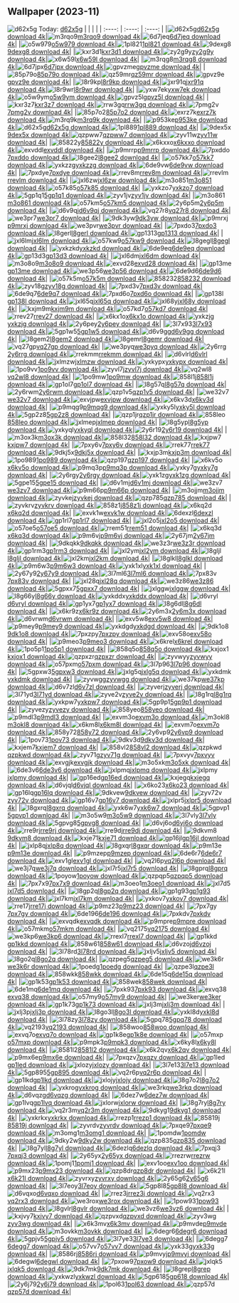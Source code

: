 ## Wallpaper (2023-11)
![d62x5g](https://w.wallhaven.cc/full/d6/wallhaven-d62x5g.png) Today: [d62x5g](https://th.wallhaven.cc/small/d6/d62x5g.jpg)
|      |      |      |
| :----: | :----: | :----: |
|![d62x5g](https://th.wallhaven.cc/small/d6/d62x5g.jpg)[d62x5g download 4k](https://wallhaven.cc/w/d62x5g)|![m3rqo9](https://th.wallhaven.cc/small/m3/m3rqo9.jpg)[m3rqo9 download 4k](https://wallhaven.cc/w/m3rqo9)|![6d7jeq](https://th.wallhaven.cc/small/6d/6d7jeq.jpg)[6d7jeq download 4k](https://wallhaven.cc/w/6d7jeq)|
|![o5w979](https://th.wallhaven.cc/small/o5/o5w979.jpg)[o5w979 download 4k](https://wallhaven.cc/w/o5w979)|![1pl821](https://th.wallhaven.cc/small/1p/1pl821.jpg)[1pl821 download 4k](https://wallhaven.cc/w/1pl821)|![9dexg8](https://th.wallhaven.cc/small/9d/9dexg8.jpg)[9dexg8 download 4k](https://wallhaven.cc/w/9dexg8)|
|![kxr3d1](https://th.wallhaven.cc/small/kx/kxr3d1.jpg)[kxr3d1 download 4k](https://wallhaven.cc/w/kxr3d1)|![zy2g9y](https://th.wallhaven.cc/small/zy/zy2g9y.jpg)[zy2g9y download 4k](https://wallhaven.cc/w/zy2g9y)|![x6w59l](https://th.wallhaven.cc/small/x6/x6w59l.jpg)[x6w59l download 4k](https://wallhaven.cc/w/x6w59l)|
|![m3rqg8](https://th.wallhaven.cc/small/m3/m3rqg8.jpg)[m3rqg8 download 4k](https://wallhaven.cc/w/m3rqg8)|![6d7jpx](https://th.wallhaven.cc/small/6d/6d7jpx.jpg)[6d7jpx download 4k](https://wallhaven.cc/w/6d7jpx)|![gpvzme](https://th.wallhaven.cc/small/gp/gpvzme.jpg)[gpvzme download 4k](https://wallhaven.cc/w/gpvzme)|
|![85p79o](https://th.wallhaven.cc/small/85/85p79o.jpg)[85p79o download 4k](https://wallhaven.cc/w/85p79o)|![qz59mr](https://th.wallhaven.cc/small/qz/qz59mr.jpg)[qz59mr download 4k](https://wallhaven.cc/w/qz59mr)|![gpvz9e](https://th.wallhaven.cc/small/gp/gpvz9e.jpg)[gpvz9e download 4k](https://wallhaven.cc/w/gpvz9e)|
|![l8r9kp](https://th.wallhaven.cc/small/l8/l8r9kp.jpg)[l8r9kp download 4k](https://wallhaven.cc/w/l8r9kp)|![jxr91q](https://th.wallhaven.cc/small/jx/jxr91q.jpg)[jxr91q download 4k](https://wallhaven.cc/w/jxr91q)|![l8r9wr](https://th.wallhaven.cc/small/l8/l8r9wr.jpg)[l8r9wr download 4k](https://wallhaven.cc/w/l8r9wr)|
|![yxw7ek](https://th.wallhaven.cc/small/yx/yxw7ek.jpg)[yxw7ek download 4k](https://wallhaven.cc/w/yxw7ek)|![o5w9ym](https://th.wallhaven.cc/small/o5/o5w9ym.jpg)[o5w9ym download 4k](https://wallhaven.cc/w/o5w9ym)|![gpvz5l](https://th.wallhaven.cc/small/gp/gpvz5l.jpg)[gpvz5l download 4k](https://wallhaven.cc/w/gpvz5l)|
|![kxr3z7](https://th.wallhaven.cc/small/kx/kxr3z7.jpg)[kxr3z7 download 4k](https://wallhaven.cc/w/kxr3z7)|![rrw3gq](https://th.wallhaven.cc/small/rr/rrw3gq.jpg)[rrw3gq download 4k](https://wallhaven.cc/w/rrw3gq)|![7pmg2v](https://th.wallhaven.cc/small/7p/7pmg2v.jpg)[7pmg2v download 4k](https://wallhaven.cc/w/7pmg2v)|
|![85p7o2](https://th.wallhaven.cc/small/85/85p7o2.jpg)[85p7o2 download 4k](https://wallhaven.cc/w/85p7o2)|![exrz7k](https://th.wallhaven.cc/small/ex/exrz7k.jpg)[exrz7k download 4k](https://wallhaven.cc/w/exrz7k)|![m3rq9k](https://th.wallhaven.cc/small/m3/m3rq9k.jpg)[m3rq9k download 4k](https://wallhaven.cc/w/m3rq9k)|
|![p953ke](https://th.wallhaven.cc/small/p9/p953ke.jpg)[p953ke download 4k](https://wallhaven.cc/w/p953ke)|![d62x5g](https://th.wallhaven.cc/small/d6/d62x5g.jpg)[d62x5g download 4k](https://wallhaven.cc/w/d62x5g)|![1pl889](https://th.wallhaven.cc/small/1p/1pl889.jpg)[1pl889 download 4k](https://wallhaven.cc/w/1pl889)|
|![9dex5x](https://th.wallhaven.cc/small/9d/9dex5x.jpg)[9dex5x download 4k](https://wallhaven.cc/w/9dex5x)|![qzpww7](https://th.wallhaven.cc/small/qz/qzpww7.jpg)[qzpww7 download 4k](https://wallhaven.cc/w/qzpww7)|![zyv11w](https://th.wallhaven.cc/small/zy/zyv11w.jpg)[zyv11w download 4k](https://wallhaven.cc/w/zyv11w)|
|![85822y](https://th.wallhaven.cc/small/85/85822y.jpg)[85822y download 4k](https://wallhaven.cc/w/85822y)|![x6kxxo](https://th.wallhaven.cc/small/x6/x6kxxo.jpg)[x6kxxo download 4k](https://wallhaven.cc/w/x6kxxo)|![exvddl](https://th.wallhaven.cc/small/ex/exvddl.jpg)[exvddl download 4k](https://wallhaven.cc/w/exvddl)|
|![p9mrrp](https://th.wallhaven.cc/small/p9/p9mrrp.jpg)[p9mrrp download 4k](https://wallhaven.cc/w/p9mrrp)|![7pxddo](https://th.wallhaven.cc/small/7p/7pxddo.jpg)[7pxddo download 4k](https://wallhaven.cc/w/7pxddo)|![l8gee2](https://th.wallhaven.cc/small/l8/l8gee2.jpg)[l8gee2 download 4k](https://wallhaven.cc/w/l8gee2)|
|![o57kk7](https://th.wallhaven.cc/small/o5/o57kk7.jpg)[o57kk7 download 4k](https://wallhaven.cc/w/o57kk7)|![yxkzzg](https://th.wallhaven.cc/small/yx/yxkzzg.jpg)[yxkzzg download 4k](https://wallhaven.cc/w/yxkzzg)|![6de9vw](https://th.wallhaven.cc/small/6d/6de9vw.jpg)[6de9vw download 4k](https://wallhaven.cc/w/6de9vw)|
|![7pxdye](https://th.wallhaven.cc/small/7p/7pxdye.jpg)[7pxdye download 4k](https://wallhaven.cc/w/7pxdye)|![rrev8m](https://th.wallhaven.cc/small/rr/rrev8m.jpg)[rrev8m download 4k](https://wallhaven.cc/w/rrev8m)|![rrevlm](https://th.wallhaven.cc/small/rr/rrevlm.jpg)[rrevlm download 4k](https://wallhaven.cc/w/rrevlm)|
|![jxl6zw](https://th.wallhaven.cc/small/jx/jxl6zw.jpg)[jxl6zw download 4k](https://wallhaven.cc/w/jxl6zw)|![m3o851](https://th.wallhaven.cc/small/m3/m3o851.jpg)[m3o851 download 4k](https://wallhaven.cc/w/m3o851)|![o57k85](https://th.wallhaven.cc/small/o5/o57k85.jpg)[o57k85 download 4k](https://wallhaven.cc/w/o57k85)|
|![yxkzo7](https://th.wallhaven.cc/small/yx/yxkzo7.jpg)[yxkzo7 download 4k](https://wallhaven.cc/w/yxkzo7)|![5gp1q1](https://th.wallhaven.cc/small/5g/5gp1q1.jpg)[5gp1q1 download 4k](https://wallhaven.cc/w/5gp1q1)|![zyv1jv](https://th.wallhaven.cc/small/zy/zyv1jv.jpg)[zyv1jv download 4k](https://wallhaven.cc/w/zyv1jv)|
|![m3o861](https://th.wallhaven.cc/small/m3/m3o861.jpg)[m3o861 download 4k](https://wallhaven.cc/w/m3o861)|![o57km5](https://th.wallhaven.cc/small/o5/o57km5.jpg)[o57km5 download 4k](https://wallhaven.cc/w/o57km5)|![2y6p5m](https://th.wallhaven.cc/small/2y/2y6p5m.jpg)[2y6p5m download 4k](https://wallhaven.cc/w/2y6p5m)|
|![d6v9qj](https://th.wallhaven.cc/small/d6/d6v9qj.jpg)[d6v9qj download 4k](https://wallhaven.cc/w/d6v9qj)|![vq27r8](https://th.wallhaven.cc/small/vq/vq27r8.jpg)[vq27r8 download 4k](https://wallhaven.cc/w/vq27r8)|![we3pr7](https://th.wallhaven.cc/small/we/we3pr7.jpg)[we3pr7 download 4k](https://wallhaven.cc/w/we3pr7)|
|![9dk3yw](https://th.wallhaven.cc/small/9d/9dk3yw.jpg)[9dk3yw download 4k](https://wallhaven.cc/w/9dk3yw)|![p9mrxj](https://th.wallhaven.cc/small/p9/p9mrxj.jpg)[p9mrxj download 4k](https://wallhaven.cc/w/p9mrxj)|![we3pvr](https://th.wallhaven.cc/small/we/we3pvr.jpg)[we3pvr download 4k](https://wallhaven.cc/w/we3pvr)|
|![7pxdo3](https://th.wallhaven.cc/small/7p/7pxdo3.jpg)[7pxdo3 download 4k](https://wallhaven.cc/w/7pxdo3)|![l8gerl](https://th.wallhaven.cc/small/l8/l8gerl.jpg)[l8gerl download 4k](https://wallhaven.cc/w/l8gerl)|![gp1313](https://th.wallhaven.cc/small/gp/gp1313.jpg)[gp1313 download 4k](https://wallhaven.cc/w/gp1313)|
|![jxl6lm](https://th.wallhaven.cc/small/jx/jxl6lm.jpg)[jxl6lm download 4k](https://wallhaven.cc/w/jxl6lm)|![o57kw9](https://th.wallhaven.cc/small/o5/o57kw9.jpg)[o57kw9 download 4k](https://wallhaven.cc/w/o57kw9)|![l8gegl](https://th.wallhaven.cc/small/l8/l8gegl.jpg)[l8gegl download 4k](https://wallhaven.cc/w/l8gegl)|
|![yxkzkd](https://th.wallhaven.cc/small/yx/yxkzkd.jpg)[yxkzkd download 4k](https://wallhaven.cc/w/yxkzkd)|![6de9eq](https://th.wallhaven.cc/small/6d/6de9eq.jpg)[6de9eq download 4k](https://wallhaven.cc/w/6de9eq)|![gp13d3](https://th.wallhaven.cc/small/gp/gp13d3.jpg)[gp13d3 download 4k](https://wallhaven.cc/w/gp13d3)|
|![jxl6dm](https://th.wallhaven.cc/small/jx/jxl6dm.jpg)[jxl6dm download 4k](https://wallhaven.cc/w/jxl6dm)|![m3o8o9](https://th.wallhaven.cc/small/m3/m3o8o9.jpg)[m3o8o9 download 4k](https://wallhaven.cc/w/m3o8o9)|![exvd28](https://th.wallhaven.cc/small/ex/exvd28.jpg)[exvd28 download 4k](https://wallhaven.cc/w/exvd28)|
|![gp13me](https://th.wallhaven.cc/small/gp/gp13me.jpg)[gp13me download 4k](https://wallhaven.cc/w/gp13me)|![we3p56](https://th.wallhaven.cc/small/we/we3p56.jpg)[we3p56 download 4k](https://wallhaven.cc/w/we3p56)|![6de9d6](https://th.wallhaven.cc/small/6d/6de9d6.jpg)[6de9d6 download 4k](https://wallhaven.cc/w/6de9d6)|
|![o57k5m](https://th.wallhaven.cc/small/o5/o57k5m.jpg)[o57k5m download 4k](https://wallhaven.cc/w/o57k5m)|![858232](https://th.wallhaven.cc/small/85/858232.jpg)[858232 download 4k](https://wallhaven.cc/w/858232)|![zyv18g](https://th.wallhaven.cc/small/zy/zyv18g.jpg)[zyv18g download 4k](https://wallhaven.cc/w/zyv18g)|
|![7pxd3v](https://th.wallhaven.cc/small/7p/7pxd3v.jpg)[7pxd3v download 4k](https://wallhaven.cc/w/7pxd3v)|![6de9q7](https://th.wallhaven.cc/small/6d/6de9q7.jpg)[6de9q7 download 4k](https://wallhaven.cc/w/6de9q7)|![7pxd6o](https://th.wallhaven.cc/small/7p/7pxd6o.jpg)[7pxd6o download 4k](https://wallhaven.cc/w/7pxd6o)|
|![gp138l](https://th.wallhaven.cc/small/gp/gp138l.jpg)[gp138l download 4k](https://wallhaven.cc/w/gp138l)|![jxl65q](https://th.wallhaven.cc/small/jx/jxl65q.jpg)[jxl65q download 4k](https://wallhaven.cc/w/jxl65q)|![jxl68y](https://th.wallhaven.cc/small/jx/jxl68y.jpg)[jxl68y download 4k](https://wallhaven.cc/w/jxl68y)|
|![kxjm9m](https://th.wallhaven.cc/small/kx/kxjm9m.jpg)[kxjm9m download 4k](https://wallhaven.cc/w/kxjm9m)|![o57kd7](https://th.wallhaven.cc/small/o5/o57kd7.jpg)[o57kd7 download 4k](https://wallhaven.cc/w/o57kd7)|![rrev27](https://th.wallhaven.cc/small/rr/rrev27.jpg)[rrev27 download 4k](https://wallhaven.cc/w/rrev27)|
|![x6kx1o](https://th.wallhaven.cc/small/x6/x6kx1o.jpg)[x6kx1o download 4k](https://wallhaven.cc/w/x6kx1o)|![yxkzjg](https://th.wallhaven.cc/small/yx/yxkzjg.jpg)[yxkzjg download 4k](https://wallhaven.cc/w/yxkzjg)|![2y6pey](https://th.wallhaven.cc/small/2y/2y6pey.jpg)[2y6pey download 4k](https://wallhaven.cc/w/2y6pey)|
|![3l7x93](https://th.wallhaven.cc/small/3l/3l7x93.jpg)[3l7x93 download 4k](https://wallhaven.cc/w/3l7x93)|![5gp1w5](https://th.wallhaven.cc/small/5g/5gp1w5.jpg)[5gp1w5 download 4k](https://wallhaven.cc/w/5gp1w5)|![d6v9gg](https://th.wallhaven.cc/small/d6/d6v9gg.jpg)[d6v9gg download 4k](https://wallhaven.cc/w/d6v9gg)|
|![l8gem2](https://th.wallhaven.cc/small/l8/l8gem2.jpg)[l8gem2 download 4k](https://wallhaven.cc/w/l8gem2)|![l8gemr](https://th.wallhaven.cc/small/l8/l8gemr.jpg)[l8gemr download 4k](https://wallhaven.cc/w/l8gemr)|![vq27gp](https://th.wallhaven.cc/small/vq/vq27gp.jpg)[vq27gp download 4k](https://wallhaven.cc/w/vq27gp)|
|![we3pyq](https://th.wallhaven.cc/small/we/we3pyq.jpg)[we3pyq download 4k](https://wallhaven.cc/w/we3pyq)|![2y6rrg](https://th.wallhaven.cc/small/2y/2y6rrg.jpg)[2y6rrg download 4k](https://wallhaven.cc/w/2y6rrg)|![rrekmm](https://th.wallhaven.cc/small/rr/rrekmm.jpg)[rrekmm download 4k](https://wallhaven.cc/w/rrekmm)|
|![d6vlrl](https://th.wallhaven.cc/small/d6/d6vlrl.jpg)[d6vlrl download 4k](https://wallhaven.cc/w/d6vlrl)|![jxlmzw](https://th.wallhaven.cc/small/jx/jxlmzw.jpg)[jxlmzw download 4k](https://wallhaven.cc/w/jxlmzw)|![yxkypx](https://th.wallhaven.cc/small/yx/yxkypx.jpg)[yxkypx download 4k](https://wallhaven.cc/w/yxkypx)|
|![1po9vv](https://th.wallhaven.cc/small/1p/1po9vv.jpg)[1po9vv download 4k](https://wallhaven.cc/w/1po9vv)|![zyvl7j](https://th.wallhaven.cc/small/zy/zyvl7j.jpg)[zyvl7j download 4k](https://wallhaven.cc/w/zyvl7j)|![vq2wl8](https://th.wallhaven.cc/small/vq/vq2wl8.jpg)[vq2wl8 download 4k](https://wallhaven.cc/w/vq2wl8)|
|![1po9mw](https://th.wallhaven.cc/small/1p/1po9mw.jpg)[1po9mw download 4k](https://wallhaven.cc/w/1po9mw)|![858l1j](https://th.wallhaven.cc/small/85/858l1j.jpg)[858l1j download 4k](https://wallhaven.cc/w/858l1j)|![gp1ol7](https://th.wallhaven.cc/small/gp/gp1ol7.jpg)[gp1ol7 download 4k](https://wallhaven.cc/w/gp1ol7)|
|![l8g57q](https://th.wallhaven.cc/small/l8/l8g57q.jpg)[l8g57q download 4k](https://wallhaven.cc/w/l8g57q)|![2y6rwm](https://th.wallhaven.cc/small/2y/2y6rwm.jpg)[2y6rwm download 4k](https://wallhaven.cc/w/2y6rwm)|![qzp1v5](https://th.wallhaven.cc/small/qz/qzp1v5.jpg)[qzp1v5 download 4k](https://wallhaven.cc/w/qzp1v5)|
|![we32v7](https://th.wallhaven.cc/small/we/we32v7.jpg)[we32v7 download 4k](https://wallhaven.cc/w/we32v7)|![exvjpw](https://th.wallhaven.cc/small/ex/exvjpw.jpg)[exvjpw download 4k](https://wallhaven.cc/w/exvjpw)|![x6kv3d](https://th.wallhaven.cc/small/x6/x6kv3d.jpg)[x6kv3d download 4k](https://wallhaven.cc/w/x6kv3d)|
|![p9mqg9](https://th.wallhaven.cc/small/p9/p9mqg9.jpg)[p9mqg9 download 4k](https://wallhaven.cc/w/p9mqg9)|![yxky5l](https://th.wallhaven.cc/small/yx/yxky5l.jpg)[yxky5l download 4k](https://wallhaven.cc/w/yxky5l)|![5gp2z8](https://th.wallhaven.cc/small/5g/5gp2z8.jpg)[5gp2z8 download 4k](https://wallhaven.cc/w/5gp2z8)|
|![qzp1jr](https://th.wallhaven.cc/small/qz/qzp1jr.jpg)[qzp1jr download 4k](https://wallhaven.cc/w/qzp1jr)|![858leo](https://th.wallhaven.cc/small/85/858leo.jpg)[858leo download 4k](https://wallhaven.cc/w/858leo)|![jxlmep](https://th.wallhaven.cc/small/jx/jxlmep.jpg)[jxlmep download 4k](https://wallhaven.cc/w/jxlmep)|
|![l8g5yp](https://th.wallhaven.cc/small/l8/l8g5yp.jpg)[l8g5yp download 4k](https://wallhaven.cc/w/l8g5yp)|![yxkyql](https://th.wallhaven.cc/small/yx/yxkyql.jpg)[yxkyql download 4k](https://wallhaven.cc/w/yxkyql)|![2y6r19](https://th.wallhaven.cc/small/2y/2y6r19.jpg)[2y6r19 download 4k](https://wallhaven.cc/w/2y6r19)|
|![m3ox3k](https://th.wallhaven.cc/small/m3/m3ox3k.jpg)[m3ox3k download 4k](https://wallhaven.cc/w/m3ox3k)|![858l32](https://th.wallhaven.cc/small/85/858l32.jpg)[858l32 download 4k](https://wallhaven.cc/w/858l32)|![kxjpw7](https://th.wallhaven.cc/small/kx/kxjpw7.jpg)[kxjpw7 download 4k](https://wallhaven.cc/w/kxjpw7)|
|![7pxy6v](https://th.wallhaven.cc/small/7p/7pxy6v.jpg)[7pxy6v download 4k](https://wallhaven.cc/w/7pxy6v)|![rrek77](https://th.wallhaven.cc/small/rr/rrek77.jpg)[rrek77 download 4k](https://wallhaven.cc/w/rrek77)|![9dkj5x](https://th.wallhaven.cc/small/9d/9dkj5x.jpg)[9dkj5x download 4k](https://wallhaven.cc/w/9dkj5x)|
|![kxjp3m](https://th.wallhaven.cc/small/kx/kxjp3m.jpg)[kxjp3m download 4k](https://wallhaven.cc/w/kxjp3m)|![1po989](https://th.wallhaven.cc/small/1p/1po989.jpg)[1po989 download 4k](https://wallhaven.cc/w/1po989)|![qzp197](https://th.wallhaven.cc/small/qz/qzp197.jpg)[qzp197 download 4k](https://wallhaven.cc/w/qzp197)|
|![x6kv5o](https://th.wallhaven.cc/small/x6/x6kv5o.jpg)[x6kv5o download 4k](https://wallhaven.cc/w/x6kv5o)|![p9mq3p](https://th.wallhaven.cc/small/p9/p9mq3p.jpg)[p9mq3p download 4k](https://wallhaven.cc/w/p9mq3p)|![yxky7g](https://th.wallhaven.cc/small/yx/yxky7g.jpg)[yxky7g download 4k](https://wallhaven.cc/w/yxky7g)|
|![2y6rgy](https://th.wallhaven.cc/small/2y/2y6rgy.jpg)[2y6rgy download 4k](https://wallhaven.cc/w/2y6rgy)|![yxk1zg](https://th.wallhaven.cc/small/yx/yxk1zg.jpg)[yxk1zg download 4k](https://wallhaven.cc/w/yxk1zg)|![5gpe15](https://th.wallhaven.cc/small/5g/5gpe15.jpg)[5gpe15 download 4k](https://wallhaven.cc/w/5gpe15)|
|![d6v1mj](https://th.wallhaven.cc/small/d6/d6v1mj.jpg)[d6v1mj download 4k](https://wallhaven.cc/w/d6v1mj)|![we3zv7](https://th.wallhaven.cc/small/we/we3zv7.jpg)[we3zv7 download 4k](https://wallhaven.cc/w/we3zv7)|![p9m66p](https://th.wallhaven.cc/small/p9/p9m66p.jpg)[p9m66p download 4k](https://wallhaven.cc/w/p9m66p)|
|![m3ojjm](https://th.wallhaven.cc/small/m3/m3ojjm.jpg)[m3ojjm download 4k](https://wallhaven.cc/w/m3ojjm)|![zyvkej](https://th.wallhaven.cc/small/zy/zyvkej.jpg)[zyvkej download 4k](https://wallhaven.cc/w/zyvkej)|![qzp785](https://th.wallhaven.cc/small/qz/qzp785.jpg)[qzp785 download 4k](https://wallhaven.cc/w/qzp785)|
|![zyvkrv](https://th.wallhaven.cc/small/zy/zyvkrv.jpg)[zyvkrv download 4k](https://wallhaven.cc/w/zyvkrv)|![858z1j](https://th.wallhaven.cc/small/85/858z1j.jpg)[858z1j download 4k](https://wallhaven.cc/w/858z1j)|![x6kq2d](https://th.wallhaven.cc/small/x6/x6kq2d.jpg)[x6kq2d download 4k](https://wallhaven.cc/w/x6kq2d)|
|![exvk1w](https://th.wallhaven.cc/small/ex/exvk1w.jpg)[exvk1w download 4k](https://wallhaven.cc/w/exvk1w)|![6dexzl](https://th.wallhaven.cc/small/6d/6dexzl.jpg)[6dexzl download 4k](https://wallhaven.cc/w/6dexzl)|![gp1rl7](https://th.wallhaven.cc/small/gp/gp1rl7.jpg)[gp1rl7 download 4k](https://wallhaven.cc/w/gp1rl7)|
|![jxl2o5](https://th.wallhaven.cc/small/jx/jxl2o5.jpg)[jxl2o5 download 4k](https://wallhaven.cc/w/jxl2o5)|![o57oe5](https://th.wallhaven.cc/small/o5/o57oe5.jpg)[o57oe5 download 4k](https://wallhaven.cc/w/o57oe5)|![rrem51](https://th.wallhaven.cc/small/rr/rrem51.jpg)[rrem51 download 4k](https://wallhaven.cc/w/rrem51)|
|![x6kq3d](https://th.wallhaven.cc/small/x6/x6kq3d.jpg)[x6kq3d download 4k](https://wallhaven.cc/w/x6kq3d)|![p9m6vj](https://th.wallhaven.cc/small/p9/p9m6vj.jpg)[p9m6vj download 4k](https://wallhaven.cc/w/p9m6vj)|![2y67jm](https://th.wallhaven.cc/small/2y/2y67jm.jpg)[2y67jm download 4k](https://wallhaven.cc/w/2y67jm)|
|![9dkqkk](https://th.wallhaven.cc/small/9d/9dkqkk.jpg)[9dkqkk download 4k](https://wallhaven.cc/w/9dkqkk)|![we3z3r](https://th.wallhaven.cc/small/we/we3z3r.jpg)[we3z3r download 4k](https://wallhaven.cc/w/we3z3r)|![gp1rm3](https://th.wallhaven.cc/small/gp/gp1rm3.jpg)[gp1rm3 download 4k](https://wallhaven.cc/w/gp1rm3)|
|![jxl2ym](https://th.wallhaven.cc/small/jx/jxl2ym.jpg)[jxl2ym download 4k](https://wallhaven.cc/w/jxl2ym)|![l8gljl](https://th.wallhaven.cc/small/l8/l8gljl.jpg)[l8gljl download 4k](https://wallhaven.cc/w/l8gljl)|![jxl2km](https://th.wallhaven.cc/small/jx/jxl2km.jpg)[jxl2km download 4k](https://wallhaven.cc/w/jxl2km)|
|![l8glkl](https://th.wallhaven.cc/small/l8/l8glkl.jpg)[l8glkl download 4k](https://wallhaven.cc/w/l8glkl)|![p9m6w3](https://th.wallhaven.cc/small/p9/p9m6w3.jpg)[p9m6w3 download 4k](https://wallhaven.cc/w/p9m6w3)|![yxk1xl](https://th.wallhaven.cc/small/yx/yxk1xl.jpg)[yxk1xl download 4k](https://wallhaven.cc/w/yxk1xl)|
|![2y67y9](https://th.wallhaven.cc/small/2y/2y67y9.jpg)[2y67y9 download 4k](https://wallhaven.cc/w/2y67y9)|![3l7ml6](https://th.wallhaven.cc/small/3l/3l7ml6.jpg)[3l7ml6 download 4k](https://wallhaven.cc/w/3l7ml6)|![7px83v](https://th.wallhaven.cc/small/7p/7px83v.jpg)[7px83v download 4k](https://wallhaven.cc/w/7px83v)|
|![jxl28q](https://th.wallhaven.cc/small/jx/jxl28q.jpg)[jxl28q download 4k](https://wallhaven.cc/w/jxl28q)|![we3z86](https://th.wallhaven.cc/small/we/we3z86.jpg)[we3z86 download 4k](https://wallhaven.cc/w/we3z86)|![5gpxx7](https://th.wallhaven.cc/small/5g/5gpxx7.jpg)[5gpxx7 download 4k](https://wallhaven.cc/w/5gpxx7)|
|![jxlggw](https://th.wallhaven.cc/small/jx/jxlggw.jpg)[jxlggw download 4k](https://wallhaven.cc/w/jxlggw)|![l8g66y](https://th.wallhaven.cc/small/l8/l8g66y.jpg)[l8g66y download 4k](https://wallhaven.cc/w/l8g66y)|![yxkddx](https://th.wallhaven.cc/small/yx/yxkddx.jpg)[yxkddx download 4k](https://wallhaven.cc/w/yxkddx)|
|![d6vryl](https://th.wallhaven.cc/small/d6/d6vryl.jpg)[d6vryl download 4k](https://wallhaven.cc/w/d6vryl)|![gp1yx7](https://th.wallhaven.cc/small/gp/gp1yx7.jpg)[gp1yx7 download 4k](https://wallhaven.cc/w/gp1yx7)|![l8g6dl](https://th.wallhaven.cc/small/l8/l8g6dl.jpg)[l8g6dl download 4k](https://wallhaven.cc/w/l8g6dl)|
|![x6kr9z](https://th.wallhaven.cc/small/x6/x6kr9z.jpg)[x6kr9z download 4k](https://wallhaven.cc/w/x6kr9z)|![2y6m3x](https://th.wallhaven.cc/small/2y/2y6m3x.jpg)[2y6m3x download 4k](https://wallhaven.cc/w/2y6m3x)|![d6vrwm](https://th.wallhaven.cc/small/d6/d6vrwm.jpg)[d6vrwm download 4k](https://wallhaven.cc/w/d6vrwm)|
|![exv5w8](https://th.wallhaven.cc/small/ex/exv5w8.jpg)[exv5w8 download 4k](https://wallhaven.cc/w/exv5w8)|![p9mey9](https://th.wallhaven.cc/small/p9/p9mey9.jpg)[p9mey9 download 4k](https://wallhaven.cc/w/p9mey9)|![yxkdgd](https://th.wallhaven.cc/small/yx/yxkdgd.jpg)[yxkdgd download 4k](https://wallhaven.cc/w/yxkdgd)|
|![9dk1o8](https://th.wallhaven.cc/small/9d/9dk1o8.jpg)[9dk1o8 download 4k](https://wallhaven.cc/w/9dk1o8)|![7pxzpy](https://th.wallhaven.cc/small/7p/7pxzpy.jpg)[7pxzpy download 4k](https://wallhaven.cc/w/7pxzpy)|![exv58o](https://th.wallhaven.cc/small/ex/exv58o.jpg)[exv58o download 4k](https://wallhaven.cc/w/exv58o)|
|![p9meo3](https://th.wallhaven.cc/small/p9/p9meo3.jpg)[p9meo3 download 4k](https://wallhaven.cc/w/p9meo3)|![x6krel](https://th.wallhaven.cc/small/x6/x6krel.jpg)[x6krel download 4k](https://wallhaven.cc/w/x6krel)|![1po5p1](https://th.wallhaven.cc/small/1p/1po5p1.jpg)[1po5p1 download 4k](https://wallhaven.cc/w/1po5p1)|
|![858q5o](https://th.wallhaven.cc/small/85/858q5o.jpg)[858q5o download 4k](https://wallhaven.cc/w/858q5o)|![kxjox1](https://th.wallhaven.cc/small/kx/kxjox1.jpg)[kxjox1 download 4k](https://wallhaven.cc/w/kxjox1)|![qzpxzr](https://th.wallhaven.cc/small/qz/qzpxzr.jpg)[qzpxzr download 4k](https://wallhaven.cc/w/qzpxzr)|
|![zyvwyy](https://th.wallhaven.cc/small/zy/zyvwyy.jpg)[zyvwyy download 4k](https://wallhaven.cc/w/zyvwyy)|![o57pxm](https://th.wallhaven.cc/small/o5/o57pxm.jpg)[o57pxm download 4k](https://wallhaven.cc/w/o57pxm)|![3l7p96](https://th.wallhaven.cc/small/3l/3l7p96.jpg)[3l7p96 download 4k](https://wallhaven.cc/w/3l7p96)|
|![5gpxw3](https://th.wallhaven.cc/small/5g/5gpxw3.jpg)[5gpxw3 download 4k](https://wallhaven.cc/w/5gpxw3)|![jxlg5q](https://th.wallhaven.cc/small/jx/jxlg5q.jpg)[jxlg5q download 4k](https://wallhaven.cc/w/jxlg5q)|![yxkdmk](https://th.wallhaven.cc/small/yx/yxkdmk.jpg)[yxkdmk download 4k](https://wallhaven.cc/w/yxkdmk)|
|![zyvwgg](https://th.wallhaven.cc/small/zy/zyvwgg.jpg)[zyvwgg download 4k](https://wallhaven.cc/w/zyvwgg)|![we37kp](https://th.wallhaven.cc/small/we/we37kp.jpg)[we37kp download 4k](https://wallhaven.cc/w/we37kp)|![d6v7zl](https://th.wallhaven.cc/small/d6/d6v7zl.jpg)[d6v7zl download 4k](https://wallhaven.cc/w/d6v7zl)|
|![zyverj](https://th.wallhaven.cc/small/zy/zyverj.jpg)[zyverj download 4k](https://wallhaven.cc/w/zyverj)|![3l71yd](https://th.wallhaven.cc/small/3l/3l71yd.jpg)[3l71yd download 4k](https://wallhaven.cc/w/3l71yd)|![zyve2v](https://th.wallhaven.cc/small/zy/zyve2v.jpg)[zyve2v download 4k](https://wallhaven.cc/w/zyve2v)|
|![l8g1rq](https://th.wallhaven.cc/small/l8/l8g1rq.jpg)[l8g1rq download 4k](https://wallhaven.cc/w/l8g1rq)|![yxkpw7](https://th.wallhaven.cc/small/yx/yxkpw7.jpg)[yxkpw7 download 4k](https://wallhaven.cc/w/yxkpw7)|![5gp9p1](https://th.wallhaven.cc/small/5g/5gp9p1.jpg)[5gp9p1 download 4k](https://wallhaven.cc/w/5gp9p1)|
|![zyvezy](https://th.wallhaven.cc/small/zy/zyvezy.jpg)[zyvezy download 4k](https://wallhaven.cc/w/zyvezy)|![858yeo](https://th.wallhaven.cc/small/85/858yeo.jpg)[858yeo download 4k](https://wallhaven.cc/w/858yeo)|![p9mdl3](https://th.wallhaven.cc/small/p9/p9mdl3.jpg)[p9mdl3 download 4k](https://wallhaven.cc/w/p9mdl3)|
|![exvm3o](https://th.wallhaven.cc/small/ex/exvm3o.jpg)[exvm3o download 4k](https://wallhaven.cc/w/exvm3o)|![m3okl8](https://th.wallhaven.cc/small/m3/m3okl8.jpg)[m3okl8 download 4k](https://wallhaven.cc/w/m3okl8)|![x6km8l](https://th.wallhaven.cc/small/x6/x6km8l.jpg)[x6km8l download 4k](https://wallhaven.cc/w/x6km8l)|
|![exvm7o](https://th.wallhaven.cc/small/ex/exvm7o.jpg)[exvm7o download 4k](https://wallhaven.cc/w/exvm7o)|![858y72](https://th.wallhaven.cc/small/85/858y72.jpg)[858y72 download 4k](https://wallhaven.cc/w/858y72)|![2y6vp9](https://th.wallhaven.cc/small/2y/2y6vp9.jpg)[2y6vp9 download 4k](https://wallhaven.cc/w/2y6vp9)|
|![1pov73](https://th.wallhaven.cc/small/1p/1pov73.jpg)[1pov73 download 4k](https://wallhaven.cc/w/1pov73)|![9dkv3d](https://th.wallhaven.cc/small/9d/9dkv3d.jpg)[9dkv3d download 4k](https://wallhaven.cc/w/9dkv3d)|![kxjem7](https://th.wallhaven.cc/small/kx/kxjem7.jpg)[kxjem7 download 4k](https://wallhaven.cc/w/kxjem7)|
|![858vl2](https://th.wallhaven.cc/small/85/858vl2.jpg)[858vl2 download 4k](https://wallhaven.cc/w/858vl2)|![qzpkwd](https://th.wallhaven.cc/small/qz/qzpkwd.jpg)[qzpkwd download 4k](https://wallhaven.cc/w/qzpkwd)|![zyv71g](https://th.wallhaven.cc/small/zy/zyv71g.jpg)[zyv71g download 4k](https://wallhaven.cc/w/zyv71g)|
|![7pxvyv](https://th.wallhaven.cc/small/7p/7pxvyv.jpg)[7pxvyv download 4k](https://wallhaven.cc/w/7pxvyv)|![exvgjk](https://th.wallhaven.cc/small/ex/exvgjk.jpg)[exvgjk download 4k](https://wallhaven.cc/w/exvgjk)|![m3o5xk](https://th.wallhaven.cc/small/m3/m3o5xk.jpg)[m3o5xk download 4k](https://wallhaven.cc/w/m3o5xk)|
|![6de3v6](https://th.wallhaven.cc/small/6d/6de3v6.jpg)[6de3v6 download 4k](https://wallhaven.cc/w/6de3v6)|![jxlpmq](https://th.wallhaven.cc/small/jx/jxlpmq.jpg)[jxlpmq download 4k](https://wallhaven.cc/w/jxlpmq)|![jxlpmy](https://th.wallhaven.cc/small/jx/jxlpmy.jpg)[jxlpmy download 4k](https://wallhaven.cc/w/jxlpmy)|
|![gp16ed](https://th.wallhaven.cc/small/gp/gp16ed.jpg)[gp16ed download 4k](https://wallhaven.cc/w/gp16ed)|![kxjegq](https://th.wallhaven.cc/small/kx/kxjegq.jpg)[kxjegq download 4k](https://wallhaven.cc/w/kxjegq)|![d6vjql](https://th.wallhaven.cc/small/d6/d6vjql.jpg)[d6vjql download 4k](https://wallhaven.cc/w/d6vjql)|
|![x6ko23](https://th.wallhaven.cc/small/x6/x6ko23.jpg)[x6ko23 download 4k](https://wallhaven.cc/w/x6ko23)|![gp16lq](https://th.wallhaven.cc/small/gp/gp16lq.jpg)[gp16lq download 4k](https://wallhaven.cc/w/gp16lq)|![9dkvew](https://th.wallhaven.cc/small/9d/9dkvew.jpg)[9dkvew download 4k](https://wallhaven.cc/w/9dkvew)|
|![zyv72v](https://th.wallhaven.cc/small/zy/zyv72v.jpg)[zyv72v download 4k](https://wallhaven.cc/w/zyv72v)|![gp16v7](https://th.wallhaven.cc/small/gp/gp16v7.jpg)[gp16v7 download 4k](https://wallhaven.cc/w/gp16v7)|![jxlpr5](https://th.wallhaven.cc/small/jx/jxlpr5.jpg)[jxlpr5 download 4k](https://wallhaven.cc/w/jxlpr5)|
|![l8gxrq](https://th.wallhaven.cc/small/l8/l8gxrq.jpg)[l8gxrq download 4k](https://wallhaven.cc/w/l8gxrq)|![yxk6w7](https://th.wallhaven.cc/small/yx/yxk6w7.jpg)[yxk6w7 download 4k](https://wallhaven.cc/w/yxk6w7)|![5gpvp1](https://th.wallhaven.cc/small/5g/5gpvp1.jpg)[5gpvp1 download 4k](https://wallhaven.cc/w/5gpvp1)|
|![m3o5w9](https://th.wallhaven.cc/small/m3/m3o5w9.jpg)[m3o5w9 download 4k](https://wallhaven.cc/w/m3o5w9)|![3l7vly](https://th.wallhaven.cc/small/3l/3l7vly.jpg)[3l7vly download 4k](https://wallhaven.cc/w/3l7vly)|![5gpvg8](https://th.wallhaven.cc/small/5g/5gpvg8.jpg)[5gpvg8 download 4k](https://wallhaven.cc/w/5gpvg8)|
|![d6vj6o](https://th.wallhaven.cc/small/d6/d6vj6o.jpg)[d6vj6o download 4k](https://wallhaven.cc/w/d6vj6o)|![rre9rj](https://th.wallhaven.cc/small/rr/rre9rj.jpg)[rre9rj download 4k](https://wallhaven.cc/w/rre9rj)|![rre9dj](https://th.wallhaven.cc/small/rr/rre9dj.jpg)[rre9dj download 4k](https://wallhaven.cc/w/rre9dj)|
|![9dkvm8](https://th.wallhaven.cc/small/9d/9dkvm8.jpg)[9dkvm8 download 4k](https://wallhaven.cc/w/9dkvm8)|![kxje71](https://th.wallhaven.cc/small/kx/kxje71.jpg)[kxje71 download 4k](https://wallhaven.cc/w/kxje71)|![gp16jl](https://th.wallhaven.cc/small/gp/gp16jl.jpg)[gp16jl download 4k](https://wallhaven.cc/w/gp16jl)|
|![jxlp8q](https://th.wallhaven.cc/small/jx/jxlp8q.jpg)[jxlp8q download 4k](https://wallhaven.cc/w/jxlp8q)|![l8gxqr](https://th.wallhaven.cc/small/l8/l8gxqr.jpg)[l8gxqr download 4k](https://wallhaven.cc/w/l8gxqr)|![p9m13e](https://th.wallhaven.cc/small/p9/p9m13e.jpg)[p9m13e download 4k](https://wallhaven.cc/w/p9m13e)|
|![p9mzep](https://th.wallhaven.cc/small/p9/p9mzep.jpg)[p9mzep download 4k](https://wallhaven.cc/w/p9mzep)|![6de6r7](https://th.wallhaven.cc/small/6d/6de6r7.jpg)[6de6r7 download 4k](https://wallhaven.cc/w/6de6r7)|![exv1gl](https://th.wallhaven.cc/small/ex/exv1gl.jpg)[exv1gl download 4k](https://wallhaven.cc/w/exv1gl)|
|![vq2l6p](https://th.wallhaven.cc/small/vq/vq2l6p.jpg)[vq2l6p download 4k](https://wallhaven.cc/w/vq2l6p)|![we3j7q](https://th.wallhaven.cc/small/we/we3j7q.jpg)[we3j7q download 4k](https://wallhaven.cc/w/we3j7q)|![jxl7r5](https://th.wallhaven.cc/small/jx/jxl7r5.jpg)[jxl7r5 download 4k](https://wallhaven.cc/w/jxl7r5)|
|![l8gprq](https://th.wallhaven.cc/small/l8/l8gprq.jpg)[l8gprq download 4k](https://wallhaven.cc/w/l8gprq)|![1poyow](https://th.wallhaven.cc/small/1p/1poyow.jpg)[1poyow download 4k](https://wallhaven.cc/w/1poyow)|![qzpqp5](https://th.wallhaven.cc/small/qz/qzpqp5.jpg)[qzpqp5 download 4k](https://wallhaven.cc/w/qzpqp5)|
|![7px7x9](https://th.wallhaven.cc/small/7p/7px7x9.jpg)[7px7x9 download 4k](https://wallhaven.cc/w/7px7x9)|![m3oeo1](https://th.wallhaven.cc/small/m3/m3oeo1.jpg)[m3oeo1 download 4k](https://wallhaven.cc/w/m3oeo1)|![jxl7d5](https://th.wallhaven.cc/small/jx/jxl7d5.jpg)[jxl7d5 download 4k](https://wallhaven.cc/w/jxl7d5)|
|![l8gp2q](https://th.wallhaven.cc/small/l8/l8gp2q.jpg)[l8gp2q download 4k](https://wallhaven.cc/w/l8gp2q)|![gp1g93](https://th.wallhaven.cc/small/gp/gp1g93.jpg)[gp1g93 download 4k](https://wallhaven.cc/w/gp1g93)|![jxl7km](https://th.wallhaven.cc/small/jx/jxl7km.jpg)[jxl7km download 4k](https://wallhaven.cc/w/jxl7km)|
|![yxkov7](https://th.wallhaven.cc/small/yx/yxkov7.jpg)[yxkov7 download 4k](https://wallhaven.cc/w/yxkov7)|![rre17j](https://th.wallhaven.cc/small/rr/rre17j.jpg)[rre17j download 4k](https://wallhaven.cc/w/rre17j)|![p9mz23](https://th.wallhaven.cc/small/p9/p9mz23.jpg)[p9mz23 download 4k](https://wallhaven.cc/w/p9mz23)|
|![7px7gy](https://th.wallhaven.cc/small/7p/7px7gy.jpg)[7px7gy download 4k](https://wallhaven.cc/w/7px7gy)|![6de196](https://th.wallhaven.cc/small/6d/6de196.jpg)[6de196 download 4k](https://wallhaven.cc/w/6de196)|![7pxkdv](https://th.wallhaven.cc/small/7p/7pxkdv.jpg)[7pxkdv download 4k](https://wallhaven.cc/w/7pxkdv)|
|![exvqdk](https://th.wallhaven.cc/small/ex/exvqdk.jpg)[exvqdk download 4k](https://wallhaven.cc/w/exvqdk)|![p9mpre](https://th.wallhaven.cc/small/p9/p9mpre.jpg)[p9mpre download 4k](https://wallhaven.cc/w/p9mpre)|![o57mkm](https://th.wallhaven.cc/small/o5/o57mkm.jpg)[o57mkm download 4k](https://wallhaven.cc/w/o57mkm)|
|![vq2175](https://th.wallhaven.cc/small/vq/vq2175.jpg)[vq2175 download 4k](https://wallhaven.cc/w/vq2175)|![we3kp6](https://th.wallhaven.cc/small/we/we3kp6.jpg)[we3kp6 download 4k](https://wallhaven.cc/w/we3kp6)|![rrexl7](https://th.wallhaven.cc/small/rr/rrexl7.jpg)[rrexl7 download 4k](https://wallhaven.cc/w/rrexl7)|
|![gp1kkd](https://th.wallhaven.cc/small/gp/gp1kkd.jpg)[gp1kkd download 4k](https://wallhaven.cc/w/gp1kkd)|![858w61](https://th.wallhaven.cc/small/85/858w61.jpg)[858w61 download 4k](https://wallhaven.cc/w/858w61)|![d6vzoj](https://th.wallhaven.cc/small/d6/d6vzoj.jpg)[d6vzoj download 4k](https://wallhaven.cc/w/d6vzoj)|
|![3l78rd](https://th.wallhaven.cc/small/3l/3l78rd.jpg)[3l78rd download 4k](https://wallhaven.cc/w/3l78rd)|![jxljv5](https://th.wallhaven.cc/small/jx/jxljv5.jpg)[jxljv5 download 4k](https://wallhaven.cc/w/jxljv5)|![l8go2q](https://th.wallhaven.cc/small/l8/l8go2q.jpg)[l8go2q download 4k](https://wallhaven.cc/w/l8go2q)|
|![qzpeg5](https://th.wallhaven.cc/small/qz/qzpeg5.jpg)[qzpeg5 download 4k](https://wallhaven.cc/w/qzpeg5)|![we3k6r](https://th.wallhaven.cc/small/we/we3k6r.jpg)[we3k6r download 4k](https://wallhaven.cc/w/we3k6r)|![1poedg](https://th.wallhaven.cc/small/1p/1poedg.jpg)[1poedg download 4k](https://wallhaven.cc/w/1poedg)|
|![qzpe3l](https://th.wallhaven.cc/small/qz/qzpe3l.jpg)[qzpe3l download 4k](https://wallhaven.cc/w/qzpe3l)|![858wkk](https://th.wallhaven.cc/small/85/858wkk.jpg)[858wkk download 4k](https://wallhaven.cc/w/858wkk)|![6de15q](https://th.wallhaven.cc/small/6d/6de15q.jpg)[6de15q download 4k](https://wallhaven.cc/w/6de15q)|
|![gp1k53](https://th.wallhaven.cc/small/gp/gp1k53.jpg)[gp1k53 download 4k](https://wallhaven.cc/w/gp1k53)|![858wek](https://th.wallhaven.cc/small/85/858wek.jpg)[858wek download 4k](https://wallhaven.cc/w/858wek)|![6de1mq](https://th.wallhaven.cc/small/6d/6de1mq.jpg)[6de1mq download 4k](https://wallhaven.cc/w/6de1mq)|
|![7pxk93](https://th.wallhaven.cc/small/7p/7pxk93.jpg)[7pxk93 download 4k](https://wallhaven.cc/w/7pxk93)|![exvq38](https://th.wallhaven.cc/small/ex/exvq38.jpg)[exvq38 download 4k](https://wallhaven.cc/w/exvq38)|![o57my9](https://th.wallhaven.cc/small/o5/o57my9.jpg)[o57my9 download 4k](https://wallhaven.cc/w/o57my9)|
|![we3ker](https://th.wallhaven.cc/small/we/we3ker.jpg)[we3ker download 4k](https://wallhaven.cc/w/we3ker)|![gp1k73](https://th.wallhaven.cc/small/gp/gp1k73.jpg)[gp1k73 download 4k](https://wallhaven.cc/w/gp1k73)|![jxlj3m](https://th.wallhaven.cc/small/jx/jxlj3m.jpg)[jxlj3m download 4k](https://wallhaven.cc/w/jxlj3m)|
|![jxlj3p](https://th.wallhaven.cc/small/jx/jxlj3p.jpg)[jxlj3p download 4k](https://wallhaven.cc/w/jxlj3p)|![l8go3l](https://th.wallhaven.cc/small/l8/l8go3l.jpg)[l8go3l download 4k](https://wallhaven.cc/w/l8go3l)|![yxkl8d](https://th.wallhaven.cc/small/yx/yxkl8d.jpg)[yxkl8d download 4k](https://wallhaven.cc/w/yxkl8d)|
|![3l78zy](https://th.wallhaven.cc/small/3l/3l78zy.jpg)[3l78zy download 4k](https://wallhaven.cc/w/3l78zy)|![5gpq78](https://th.wallhaven.cc/small/5g/5gpq78.jpg)[5gpq78 download 4k](https://wallhaven.cc/w/5gpq78)|![vq2193](https://th.wallhaven.cc/small/vq/vq2193.jpg)[vq2193 download 4k](https://wallhaven.cc/w/vq2193)|
|![858woo](https://th.wallhaven.cc/small/85/858woo.jpg)[858woo download 4k](https://wallhaven.cc/w/858woo)|![exvq7o](https://th.wallhaven.cc/small/ex/exvq7o.jpg)[exvq7o download 4k](https://wallhaven.cc/w/exvq7o)|![gp1k8e](https://th.wallhaven.cc/small/gp/gp1k8e.jpg)[gp1k8e download 4k](https://wallhaven.cc/w/gp1k8e)|
|![o57mxp](https://th.wallhaven.cc/small/o5/o57mxp.jpg)[o57mxp download 4k](https://wallhaven.cc/w/o57mxp)|![p9mpk3](https://th.wallhaven.cc/small/p9/p9mpk3.jpg)[p9mpk3 download 4k](https://wallhaven.cc/w/p9mpk3)|![x6ky8l](https://th.wallhaven.cc/small/x6/x6ky8l.jpg)[x6ky8l download 4k](https://wallhaven.cc/w/x6ky8l)|
|![8581l2](https://th.wallhaven.cc/small/85/8581l2.jpg)[8581l2 download 4k](https://wallhaven.cc/w/8581l2)|![x6k2qv](https://th.wallhaven.cc/small/x6/x6k2qv.jpg)[x6k2qv download 4k](https://wallhaven.cc/w/x6k2qv)|![p9mx6e](https://th.wallhaven.cc/small/p9/p9mx6e.jpg)[p9mx6e download 4k](https://wallhaven.cc/w/p9mx6e)|
|![7pxqzv](https://th.wallhaven.cc/small/7p/7pxqzv.jpg)[7pxqzv download 4k](https://wallhaven.cc/w/7pxqzv)|![gp1led](https://th.wallhaven.cc/small/gp/gp1led.jpg)[gp1led download 4k](https://wallhaven.cc/w/gp1led)|![jxlozy](https://th.wallhaven.cc/small/jx/jxlozy.jpg)[jxlozy download 4k](https://wallhaven.cc/w/jxlozy)|
|![3l7e13](https://th.wallhaven.cc/small/3l/3l7e13.jpg)[3l7e13 download 4k](https://wallhaven.cc/w/3l7e13)|![5gp895](https://th.wallhaven.cc/small/5g/5gp895.jpg)[5gp895 download 4k](https://wallhaven.cc/w/5gp895)|![vq2r6p](https://th.wallhaven.cc/small/vq/vq2r6p.jpg)[vq2r6p download 4k](https://wallhaven.cc/w/vq2r6p)|
|![gp1lkd](https://th.wallhaven.cc/small/gp/gp1lkd.jpg)[gp1lkd download 4k](https://wallhaven.cc/w/gp1lkd)|![jxlojy](https://th.wallhaven.cc/small/jx/jxlojy.jpg)[jxlojy download 4k](https://wallhaven.cc/w/jxlojy)|![l8g7o2](https://th.wallhaven.cc/small/l8/l8g7o2.jpg)[l8g7o2 download 4k](https://wallhaven.cc/w/l8g7o2)|
|![yxkrog](https://th.wallhaven.cc/small/yx/yxkrog.jpg)[yxkrog download 4k](https://wallhaven.cc/w/yxkrog)|![we3rkq](https://th.wallhaven.cc/small/we/we3rkq.jpg)[we3rkq download 4k](https://wallhaven.cc/w/we3rkq)|![d6vqzg](https://th.wallhaven.cc/small/d6/d6vqzg.jpg)[d6vqzg download 4k](https://wallhaven.cc/w/d6vqzg)|
|![6dez7w](https://th.wallhaven.cc/small/6d/6dez7w.jpg)[6dez7w download 4k](https://wallhaven.cc/w/6dez7w)|![gp1lvq](https://th.wallhaven.cc/small/gp/gp1lvq.jpg)[gp1lvq download 4k](https://wallhaven.cc/w/gp1lvq)|![jxlorw](https://th.wallhaven.cc/small/jx/jxlorw.jpg)[jxlorw download 4k](https://wallhaven.cc/w/jxlorw)|
|![l8g7ry](https://th.wallhaven.cc/small/l8/l8g7ry.jpg)[l8g7ry download 4k](https://wallhaven.cc/w/l8g7ry)|![vq2r3m](https://th.wallhaven.cc/small/vq/vq2r3m.jpg)[vq2r3m download 4k](https://wallhaven.cc/w/vq2r3m)|![9dkyg1](https://th.wallhaven.cc/small/9d/9dkyg1.jpg)[9dkyg1 download 4k](https://wallhaven.cc/w/9dkyg1)|
|![yxkrkx](https://th.wallhaven.cc/small/yx/yxkrkx.jpg)[yxkrkx download 4k](https://wallhaven.cc/w/yxkrkx)|![rrezp1](https://th.wallhaven.cc/small/rr/rrezp1.jpg)[rrezp1 download 4k](https://wallhaven.cc/w/rrezp1)|![85819j](https://th.wallhaven.cc/small/85/85819j.jpg)[85819j download 4k](https://wallhaven.cc/w/85819j)|
|![zyvrdv](https://th.wallhaven.cc/small/zy/zyvrdv.jpg)[zyvrdv download 4k](https://wallhaven.cc/w/zyvrdv)|![7pxqe9](https://th.wallhaven.cc/small/7p/7pxqe9.jpg)[7pxqe9 download 4k](https://wallhaven.cc/w/7pxqe9)|![m3omg1](https://th.wallhaven.cc/small/m3/m3omg1.jpg)[m3omg1 download 4k](https://wallhaven.cc/w/m3omg1)|
|![1pomdw](https://th.wallhaven.cc/small/1p/1pomdw.jpg)[1pomdw download 4k](https://wallhaven.cc/w/1pomdw)|![9dky2w](https://th.wallhaven.cc/small/9d/9dky2w.jpg)[9dky2w download 4k](https://wallhaven.cc/w/9dky2w)|![qzp835](https://th.wallhaven.cc/small/qz/qzp835.jpg)[qzp835 download 4k](https://wallhaven.cc/w/qzp835)|
|![l8g7yl](https://th.wallhaven.cc/small/l8/l8g7yl.jpg)[l8g7yl download 4k](https://wallhaven.cc/w/l8g7yl)|![6dezlq](https://th.wallhaven.cc/small/6d/6dezlq.jpg)[6dezlq download 4k](https://wallhaven.cc/w/6dezlq)|![7pxqj3](https://th.wallhaven.cc/small/7p/7pxqj3.jpg)[7pxqj3 download 4k](https://wallhaven.cc/w/7pxqj3)|
|![2y65yx](https://th.wallhaven.cc/small/2y/2y65yx.jpg)[2y65yx download 4k](https://wallhaven.cc/w/2y65yx)|![rrezrw](https://th.wallhaven.cc/small/rr/rrezrw.jpg)[rrezrw download 4k](https://wallhaven.cc/w/rrezrw)|![1pomj1](https://th.wallhaven.cc/small/1p/1pomj1.jpg)[1pomj1 download 4k](https://wallhaven.cc/w/1pomj1)|
|![exv1oo](https://th.wallhaven.cc/small/ex/exv1oo.jpg)[exv1oo download 4k](https://wallhaven.cc/w/exv1oo)|![p9mx23](https://th.wallhaven.cc/small/p9/p9mx23.jpg)[p9mx23 download 4k](https://wallhaven.cc/w/p9mx23)|![qzp8dr](https://th.wallhaven.cc/small/qz/qzp8dr.jpg)[qzp8dr download 4k](https://wallhaven.cc/w/qzp8dr)|
|![x6k21l](https://th.wallhaven.cc/small/x6/x6k21l.jpg)[x6k21l download 4k](https://wallhaven.cc/w/x6k21l)|![zyvrxy](https://th.wallhaven.cc/small/zy/zyvrxy.jpg)[zyvrxy download 4k](https://wallhaven.cc/w/zyvrxy)|![2y65g6](https://th.wallhaven.cc/small/2y/2y65g6.jpg)[2y65g6 download 4k](https://wallhaven.cc/w/2y65g6)|
|![3l7eoy](https://th.wallhaven.cc/small/3l/3l7eoy.jpg)[3l7eoy download 4k](https://wallhaven.cc/w/3l7eoy)|![5gp8l8](https://th.wallhaven.cc/small/5g/5gp8l8.jpg)[5gp8l8 download 4k](https://wallhaven.cc/w/5gp8l8)|![d6vqxo](https://th.wallhaven.cc/small/d6/d6vqxo.jpg)[d6vqxo download 4k](https://wallhaven.cc/w/d6vqxo)|
|![rrez3j](https://th.wallhaven.cc/small/rr/rrez3j.jpg)[rrez3j download 4k](https://wallhaven.cc/w/rrez3j)|![vq2rx3](https://th.wallhaven.cc/small/vq/vq2rx3.jpg)[vq2rx3 download 4k](https://wallhaven.cc/w/vq2rx3)|![we3rox](https://th.wallhaven.cc/small/we/we3rox.jpg)[we3rox download 4k](https://wallhaven.cc/w/we3rox)|
|![1pow93](https://th.wallhaven.cc/small/1p/1pow93.jpg)[1pow93 download 4k](https://wallhaven.cc/w/1pow93)|![l8gvlr](https://th.wallhaven.cc/small/l8/l8gvlr.jpg)[l8gvlr download 4k](https://wallhaven.cc/w/l8gvlr)|![we3vz6](https://th.wallhaven.cc/small/we/we3vz6.jpg)[we3vz6 download 4k](https://wallhaven.cc/w/we3vz6)|
|![kxjvy7](https://th.wallhaven.cc/small/kx/kxjvy7.jpg)[kxjvy7 download 4k](https://wallhaven.cc/w/kxjvy7)|![qzpvxd](https://th.wallhaven.cc/small/qz/qzpvxd.jpg)[qzpvxd download 4k](https://wallhaven.cc/w/qzpvxd)|![zyv3wg](https://th.wallhaven.cc/small/zy/zyv3wg.jpg)[zyv3wg download 4k](https://wallhaven.cc/w/zyv3wg)|
|![x6k3mv](https://th.wallhaven.cc/small/x6/x6k3mv.jpg)[x6k3mv download 4k](https://wallhaven.cc/w/x6k3mv)|![p9mvde](https://th.wallhaven.cc/small/p9/p9mvde.jpg)[p9mvde download 4k](https://wallhaven.cc/w/p9mvde)|![m3ovkk](https://th.wallhaven.cc/small/m3/m3ovkk.jpg)[m3ovkk download 4k](https://wallhaven.cc/w/m3ovkk)|
|![6degr6](https://th.wallhaven.cc/small/6d/6degr6.jpg)[6degr6 download 4k](https://wallhaven.cc/w/6degr6)|![5gpjv5](https://th.wallhaven.cc/small/5g/5gpjv5.jpg)[5gpjv5 download 4k](https://wallhaven.cc/w/5gpjv5)|![3l7ye3](https://th.wallhaven.cc/small/3l/3l7ye3.jpg)[3l7ye3 download 4k](https://wallhaven.cc/w/3l7ye3)|
|![6degg7](https://th.wallhaven.cc/small/6d/6degg7.jpg)[6degg7 download 4k](https://wallhaven.cc/w/6degg7)|![o57vv7](https://th.wallhaven.cc/small/o5/o57vv7.jpg)[o57vv7 download 4k](https://wallhaven.cc/w/o57vv7)|![yxk33g](https://th.wallhaven.cc/small/yx/yxk33g.jpg)[yxk33g download 4k](https://wallhaven.cc/w/yxk33g)|
|![8586rj](https://th.wallhaven.cc/small/85/8586rj.jpg)[8586rj download 4k](https://wallhaven.cc/w/8586rj)|![p9mvyj](https://th.wallhaven.cc/small/p9/p9mvyj.jpg)[p9mvyj download 4k](https://wallhaven.cc/w/p9mvyj)|![6degwl](https://th.wallhaven.cc/small/6d/6degwl.jpg)[6degwl download 4k](https://wallhaven.cc/w/6degwl)|
|![7pxow9](https://th.wallhaven.cc/small/7p/7pxow9.jpg)[7pxow9 download 4k](https://wallhaven.cc/w/7pxow9)|![jxlqk5](https://th.wallhaven.cc/small/jx/jxlqk5.jpg)[jxlqk5 download 4k](https://wallhaven.cc/w/jxlqk5)|![9dk7mk](https://th.wallhaven.cc/small/9d/9dk7mk.jpg)[9dk7mk download 4k](https://wallhaven.cc/w/9dk7mk)|
|![l8grep](https://th.wallhaven.cc/small/l8/l8grep.jpg)[l8grep download 4k](https://wallhaven.cc/w/l8grep)|![yxkwzl](https://th.wallhaven.cc/small/yx/yxkwzl.jpg)[yxkwzl download 4k](https://wallhaven.cc/w/yxkwzl)|![5gp618](https://th.wallhaven.cc/small/5g/5gp618.jpg)[5gp618 download 4k](https://wallhaven.cc/w/5gp618)|
|![2y6j79](https://th.wallhaven.cc/small/2y/2y6j79.jpg)[2y6j79 download 4k](https://wallhaven.cc/w/2y6j79)|![1pol63](https://th.wallhaven.cc/small/1p/1pol63.jpg)[1pol63 download 4k](https://wallhaven.cc/w/1pol63)|![qzp57d](https://th.wallhaven.cc/small/qz/qzp57d.jpg)[qzp57d download 4k](https://wallhaven.cc/w/qzp57d)|
